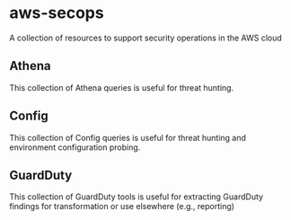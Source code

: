 # aws-secops

A collection of resources to support security operations in the AWS cloud

## Athena

This collection of Athena queries is useful for threat hunting.

## Config

This collection of Config queries is useful for threat hunting and environment configuration probing.

## GuardDuty

This collection of GuardDuty tools is useful for extracting GuardDuty findings for transformation or use elsewhere (e.g., reporting)